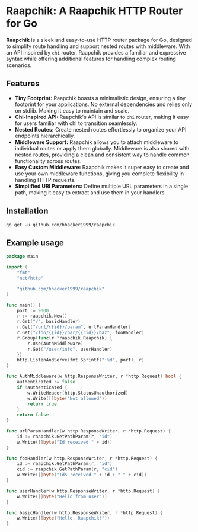 # Raapchik: A Raapchik HTTP Router for Go

**Raapchik** is a sleek and easy-to-use HTTP router package for Go, designed to simplify route handling and support nested routes with middleware. With an API inspired by `chi` router, Raapchik provides a familiar and expressive syntax while offering additional features for handling complex routing scenarios.

## Features
- **Tiny Footprint:** Raapchik boasts a minimalistic design, ensuring a tiny footprint for your applications. No external dependencies and relies only on stdlib. Making it easy to maintain and scale.
- **Chi-Inspired API:** Raapchik's API is similar to `chi` router, making it easy for users familiar with chi to transition seamlessly.
- **Nested Routes:** Create nested routes effortlessly to organize your API endpoints hierarchically.
- **Middleware Support:** Raapchik allows you to attach middleware to individual routes or apply them globally. Middleware is also shared with nested routes, providing a clean and consistent way to handle common functionality across routes.
- **Easy Custom Middleware:** Raapchik makes it super easy to create and use your own middleware functions, giving you complete flexibility in handling HTTP requests.
- **Simplified URI Parameters:** Define multiple URL parameters in a single path, making it easy to extract and use them in your handlers.

## Installation

`
go get -u github.com/hhacker1999/raapchik
`

## Example usage

```go
package main

import (
	"fmt"
	"net/http"

	"github.com/hhacker1999/raapchik"
)

func main() {
	port := 9000
	r := raapchik.New()
	r.Get("/", basicHandler)
	r.Get("/url/{{id}}/param", urlParamHandler)
	r.Get("/foo/{{id}}/bar/{{cid}}/baz", fooHandler)
	r.Group(func(r *raapchik.Raapchik) {
		r.Use(AuthMiddleware)
		r.Get("/user/info", userHandler)
	})
	http.ListenAndServe(fmt.Sprintf(":%d", port), r)
}

func AuthMiddleware(w http.ResponseWriter, r *http.Request) bool {
	authenticated := false
	if !authenticated {
		w.WriteHeader(http.StatusUnauthorized)
		w.Write([]byte("Not allowed"))
		return true
	}
	return false
}

func urlParamHandler(w http.ResponseWriter, r *http.Request) {
	id := raapchik.GetPathParam(r, "id")
	w.Write([]byte("Id received " + id))
}

func fooHandler(w http.ResponseWriter, r *http.Request) {
	id := raapchik.GetPathParam(r, "id")
	cid := raapchik.GetPathParam(r, "cid")
	w.Write([]byte("Ids received " + id + " " + cid))
}

func userHandler(w http.ResponseWriter, r *http.Request) {
	w.Write([]byte("Hello from user"))
}

func basicHandler(w http.ResponseWriter, r *http.Request) {
	w.Write([]byte("Hello, Raapchik!"))
}
```
